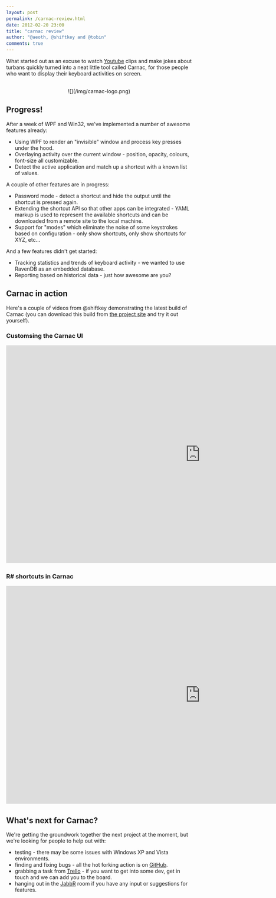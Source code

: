 ```yaml
--- 
layout: post
permalink: /carnac-review.html
date: 2012-02-20 23:00
title: "carnac review"
author: "@aeoth, @shiftkey and @tobin"
comments: true
---
```


What started out as an excuse to watch [Youtube](http://www.youtube.com/watch?v=9m_dT0wsrGI) clips and make jokes about turbans quickly turned into a neat little tool called Carnac, for those people who want to display their keyboard activities on screen.

<br />

<center>![](/img/carnac-logo.png)</center>

## Progress!

After a week of WPF and Win32, we've implemented a number of awesome features already:

 * Using WPF to render an "invisible" window and process key presses under the hood.
 * Overlaying activity over the current window - position, opacity, colours, font-size all customizable.
 * Detect the active application and match up a shortcut with a known list of values.

A couple of other features are in progress:

 * Password mode - detect a shortcut and hide the output until the shortcut is pressed again.
 * Extending the shortcut API so that other apps can be integrated - YAML markup is used to represent the available shortcuts and can be downloaded from a remote site to the local machine.
 * Support for "modes" which eliminate the noise of some keystrokes based on configuration - only show shortcuts, only show shortcuts for XYZ, etc...

 And a few features didn't get started:

 * Tracking statistics and trends of keyboard activity - we wanted to use RavenDB as an embedded database.
 * Reporting based on historical data - just how awesome are you?

## Carnac in action

Here's a couple of videos from @shiftkey demonstrating the latest build of Carnac (you can download this build from [the project site](https://github.com/Code52/carnac/downloads) and try it out yourself).

### Customsing the Carnac UI

<iframe src="http://player.vimeo.com/video/37101409?title=0&amp;byline=0&amp;portrait=0" width="1051" height="591" frameborder="0" webkitAllowFullScreen mozallowfullscreen allowFullScreen></iframe>

### R# shortcuts in Carnac

<iframe src="http://player.vimeo.com/video/37100863?title=0&amp;byline=0&amp;portrait=0" width="1051" height="591" frameborder="0" webkitAllowFullScreen mozallowfullscreen allowFullScreen></iframe>

## What's next for Carnac?

We're getting the groundwork together the next project at the moment, but we're looking for people to help out with:

 * testing - there may be some issues with Windows XP and Vista environments.
 * finding and fixing bugs - all the hot forking action is on [GitHub](http://github.com/code52/carnac).
 * grabbing a task from [Trello](https://trello.com/board/carnac/4f38fe6ec2fe26391c4e7d34) - if you want to get into some dev, get in touch and we can add you to the board.
 * hanging out in the [JabbR](http://jabbr.net/#/rooms/code52) room if you have any input or suggestions for features.

